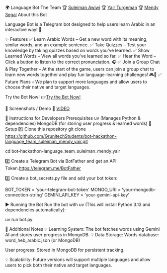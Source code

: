 🌍 Language Bot
The Team
🏆 [Suleiman Awiwi](https://github.com/slemanaweiwi) 
🏆 [Yair Turgeman](https://github.com/yair489)
🏆 [Mendy Segal](https://github.com/Mendysegal20)
About this Bot

Language Bot is a Telegram bot designed to help users learn Arabic in an interactive way! 🚀

✨ Features
✅ Learn Arabic Words – Get a new word with its meaning, similar words, and an example sentence.
✅ Take Quizzes – Test your knowledge by taking quizzes based on words you've learned.
✅ Show Learned Words – View all words you've learned so far.
✅ Hear the Word – Click a button to listen to the correct pronunciation. 🎧
✅ Join a Group Chat & Play Together – At the start of the game, users can join a group chat to learn new words together and play fun language-learning challenges! 🎮👥
✅ Future Plans – We plan to support more languages and allow users to choose their native and target languages.

Try the Bot Now!
👉[Try the Bot Now!](t.me/@Language_boost_bot)

📸 Screenshots / Demo
🚧 [VIDEO](https://github.com/user-attachments/assets/a95aba67-5626-4956-89b5-671db5ca7d8f)



📢 Instructions for Developers
Prerequisites
uv (Manages Python & dependencies)
MongoDB (for storing user progress & learned words)
🚀 Setup
1️⃣ Clone this repository
git clone  https://github.com/GrunitechStudents/bot-hackathon-language_team_suleiman_mendy_yair.git

cd bot-hackathon-language_team_suleiman_mendy_yair

2️⃣ Create a Telegram Bot via BotFather and get an API Token.https://telegram.me/BotFather

3️⃣ Create a bot_secrets.py file and add your bot token:

BOT_TOKEN = 'your-telegram-bot-token'
MONGO_URI = 'your-mongodb-connection-string'
GEMINI_API_KEY = 'your-gemini-api-key'

▶️ Running the Bot
Run the bot with uv (This will install Python 3.13 and dependencies automatically):

uv run bot.py

📌 Additional Notes
💡 Learning System: The bot fetches words using Gemini AI and stores user progress in MongoDB.
💡 Data Storage:
Words database: word_heb_arabic.json (or MongoDB)

User progress: Stored in MongoDB for persistent tracking.

💡 Scalability: Future versions will support multiple languages and allow users to pick both their native and target languages.
